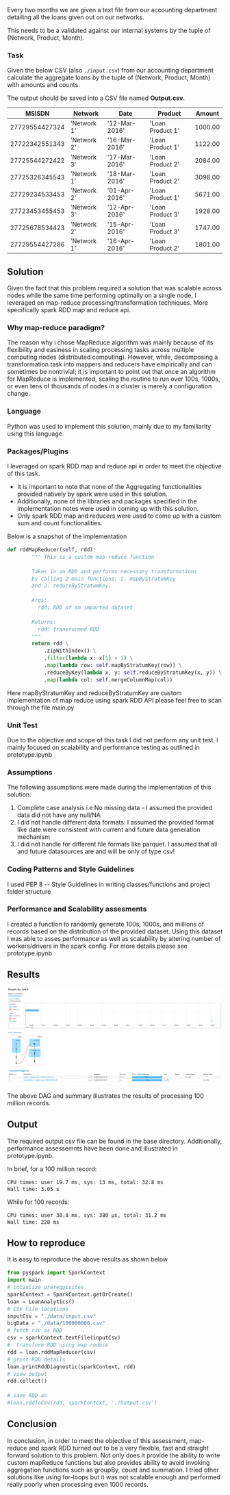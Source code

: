 
Every two months we are given a text file from our accounting department
detailing all the loans given out on our networks.

This needs to be a validated against our internal systems by the tuple
of (Network, Product, Month).


### Task

Given the below CSV (also `./input.csv`) from our accounting department
calculate the aggregate loans by the tuple of (Network, Product, Month)
with amounts and counts.

The output should be saved into a CSV file named **Output.csv**.


|MSISDN     |Network    |Date         |Product         |Amount |
|-----------|-----------|-------------|----------------|-------|
|27729554427324|'Network 1'|'12-Mar-2016'|'Loan Product 1'|1000.00|
|27722342551343|'Network 2'|'16-Mar-2016'|'Loan Product 1'|1122.00|
|27725544272422|'Network 3'|'17-Mar-2016'|'Loan Product 2'|2084.00|
|27725326345543|'Network 1'|'18-Mar-2016'|'Loan Product 2'|3098.00|
|27729234533453|'Network 2'|'01-Apr-2016'|'Loan Product 1'|5671.00|
|27723453455453|'Network 3'|'12-Apr-2016'|'Loan Product 3'|1928.00|
|27725678534423|'Network 2'|'15-Apr-2016'|'Loan Product 3'|1747.00|
|27729554427286|'Network 1'|'16-Apr-2016'|'Loan Product 2'|1801.00|


## Solution

Given the fact that this problem required a solution that was 
scalable across nodes while the same time performing optimally on a single node,
I leveraged on map-reduce processing/transformation techniques.
More specifically spark RDD map and reduce api.

### Why map-reduce paradigm?
The reason why i chose MapReduce algorithm was mainly because of its flexibility and easiness 
in  scaling processing tasks across multiple computing nodes (distributed computing). However,
while, decomposing a transformation task into mappers and reducers have empirically and can sometimes 
be nontrivial; it is important to point out that once an algorithm for MapReduce is 
implemented, scaling the routine to run over 100s, 1000s, or even tens of thousands of nodes in a cluster
is merely a configuration change. 

### Language
Python was used to implement this solution, mainly due to my familiarity using this language. 

### Packages/Plugins

I leveraged on spark RDD map and reduce api in order to meet the objective of this task. 

* It is important to note that none of the Aggregating functionalities provided natively by spark were used in this solution. 
* Additionally, none of the libraries and packages specified in the implementation notes were used in coming up with this solution. 
* Only spark RDD map and reducers were used to come up with a custom sum and count functionalities. 

Below is a snapshot of the implementation 

```python
def rddMapReducer(self, rdd):
        """ This is a custom map-reduce function

        Takes in an RDD and performs necessary transformations
        by calling 2 main functions: 1. mapByStratumKey
        and 2. reduceByStratumKey.

        Args:
          rdd: RDD of an imported dataset

        Returns:
          rdd: transformed RDD
        """
        return rdd \
            .zipWithIndex() \
            .filter(lambda x: x[1] > 1) \
            .map(lambda row: self.mapByStratumKey(row)) \
            .reduceByKey(lambda x, y: self.reduceByStratumKey(x, y)) \
            .map(lambda col: self.mergeColumnMap(col))
```
 
 
 Here mapByStratumKey and reduceByStratumKey are custom implementation of map reduce using spark RDD API
 please feel free to scan through the file main.py
 
### Unit Test

Due to the objective and scope of this task I did not perform any unit test. 
I mainly focused on scalability and performance testing as outlined in prototype.ipynb


### Assumptions 

The following assumptions were made during the  implementation of this solution:

1. Complete case analysis i.e No missing data - I assumed the provided data did not have any null/NA 
2. I did not handle different data formats: I assumed the provided format  like date were consistent with 
current and future data generation mechanism
3. I did not handle for different file formats like parquet. I assumed that all and future datasources
are and will be only of  type csv!

### Coding Patterns and Style Guidelines

I used PEP 8 -- Style Guidelines in writing classes/functions and project folder structure


### Performance and Scalability assesments
 I created a function to randomly generate 100s, 1000s, and millions of records based on the 
 distribution of the provided dataset. Using this dataset I was able to asses performance as well as
 scalability by altering number of workers/drivers in the spark config. For more details please see prototype.ipynb
 

## Results
 
 ![DAG of the RDD user defined  map-reduce functions](dag.png)
 
The above DAG and summary illustrates the results of processing 100 million records.


## Output

The required output csv file can be found in the base directory. Additionally, performance
assessemnts have been done and illustrated in prototype.ipynb. 

In brief, for a 100 million record:

```
CPU times: user 19.7 ms, sys: 13 ms, total: 32.8 ms
Wall time: 3.05 s
```

While for 100 records:

```
CPU times: user 30.8 ms, sys: 380 µs, total: 31.2 ms
Wall time: 228 ms

```


##  How to reproduce

It is easy to reproduce the above results as shown below
```python
from pyspark import SparkContext
import main
# intialize prerequisites
sparkContext = SparkContext.getOrCreate()
loan = LoanAnalytics()
# CSV File locations
inputCsv = "./data/input.csv"
bigData = "./data/100000000.csv"
# fetch csv as RDD
csv = sparkContext.textFile(inputCsv)
#  transform RDD using map reduce
rdd = loan.rddMapReducer(csv)
# print RDD details
loan.printRddDiagnostic(sparkContext, rdd)
# view output
rdd.collect()

# save RDD as
#loan.rddToCsv(rdd, sparkContext, './Output.csv')

```

## Conclusion

In conclusion, in order to meet the objective of this assessment, map-reduce and spark RDD turned out
to be a very flexible, fast and straight forward solution to this problem. Not only does it provide the ability
to write custom mapReduce functions but also provides ability to avoid invoking aggregation
functions such as groupBy, count and summation. I tried other solutions like using for-loops but it was
not scalable enough and performed really poorly when processing even 1000 records.




